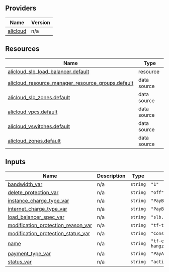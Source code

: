 <!-- BEGIN_TF_DOCS -->
## Providers

| Name | Version |
|------|---------|
| <a name="provider_alicloud"></a> [alicloud](#provider\_alicloud) | n/a |

## Resources

| Name | Type |
|------|------|
| [alicloud_slb_load_balancer.default](https://registry.terraform.io/providers/hashicorp/alicloud/latest/docs/resources/slb_load_balancer) | resource |
| [alicloud_resource_manager_resource_groups.default](https://registry.terraform.io/providers/hashicorp/alicloud/latest/docs/data-sources/resource_manager_resource_groups) | data source |
| [alicloud_slb_zones.default](https://registry.terraform.io/providers/hashicorp/alicloud/latest/docs/data-sources/slb_zones) | data source |
| [alicloud_vpcs.default](https://registry.terraform.io/providers/hashicorp/alicloud/latest/docs/data-sources/vpcs) | data source |
| [alicloud_vswitches.default](https://registry.terraform.io/providers/hashicorp/alicloud/latest/docs/data-sources/vswitches) | data source |
| [alicloud_zones.default](https://registry.terraform.io/providers/hashicorp/alicloud/latest/docs/data-sources/zones) | data source |

## Inputs

| Name | Description | Type | Default | Required |
|------|-------------|------|---------|:--------:|
| <a name="input_bandwidth_var"></a> [bandwidth\_var](#input\_bandwidth\_var) | n/a | `string` | `"1"` | no |
| <a name="input_delete_protection_var"></a> [delete\_protection\_var](#input\_delete\_protection\_var) | n/a | `string` | `"off"` | no |
| <a name="input_instance_charge_type_var"></a> [instance\_charge\_type\_var](#input\_instance\_charge\_type\_var) | n/a | `string` | `"PayByCLCU"` | no |
| <a name="input_internet_charge_type_var"></a> [internet\_charge\_type\_var](#input\_internet\_charge\_type\_var) | n/a | `string` | `"PayByTraffic"` | no |
| <a name="input_load_balancer_spec_var"></a> [load\_balancer\_spec\_var](#input\_load\_balancer\_spec\_var) | n/a | `string` | `"slb.s3.small"` | no |
| <a name="input_modification_protection_reason_var"></a> [modification\_protection\_reason\_var](#input\_modification\_protection\_reason\_var) | n/a | `string` | `"tf-test"` | no |
| <a name="input_modification_protection_status_var"></a> [modification\_protection\_status\_var](#input\_modification\_protection\_status\_var) | n/a | `string` | `"ConsoleProtection"` | no |
| <a name="input_name"></a> [name](#input\_name) | n/a | `string` | `"tf-examplecn-hangzhouslbloadbalancer55988"` | no |
| <a name="input_payment_type_var"></a> [payment\_type\_var](#input\_payment\_type\_var) | n/a | `string` | `"PayAsYouGo"` | no |
| <a name="input_status_var"></a> [status\_var](#input\_status\_var) | n/a | `string` | `"active"` | no |
<!-- END_TF_DOCS -->    